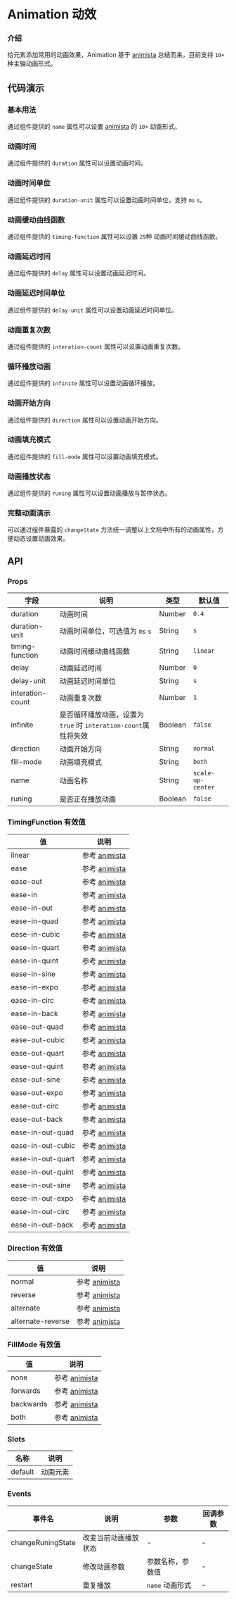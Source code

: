 # Animation 动效

### 介绍

给元素添加常用的动画效果，Animation 基于 [animista](https://animista.net) 总结而来，目前支持 `10+` 种主轴动画形式。

<!--@include: ./tips/introduce.md-->

<TipsIntroduce />

## 代码演示

### 基本用法

通过组件提供的 `name` 属性可以设置 [animista](https://animista.net) 的 `10+` 动画形式。

<show-code com-type="animation" com-show-type="base" />

### 动画时间

通过组件提供的 `duration` 属性可以设置动画时间。

<show-code com-type="animation" com-show-type="duration" />

### 动画时间单位

通过组件提供的 `duration-unit` 属性可以设置动画时间单位，支持 `ms` `s`。

<show-code com-type="animation" com-show-type="duration-unit" />

### 动画缓动曲线函数

通过组件提供的 `timing-function` 属性可以设置 `29`种 动画时间缓动曲线函数。

<show-code com-type="animation" com-show-type="timing-function" />

### 动画延迟时间

通过组件提供的 `delay` 属性可以设置动画延迟时间。

<show-code com-type="animation" com-show-type="delay" />

### 动画延迟时间单位

通过组件提供的 `delay-unit` 属性可以设置动画延迟时间单位。

<show-code com-type="animation" com-show-type="delay-unit" />

### 动画重复次数

通过组件提供的 `interation-count` 属性可以设置动画重复次数。

<show-code com-type="animation" com-show-type="interation-count" />

### 循环播放动画

通过组件提供的 `infinite` 属性可以设置动画循环播放。

<show-code com-type="animation" com-show-type="infinite" />

### 动画开始方向

通过组件提供的 `direction` 属性可以设置动画开始方向。

<show-code com-type="animation" com-show-type="direction" />

### 动画填充模式

通过组件提供的 `fill-mode` 属性可以设置动画填充模式。

<show-code com-type="animation" com-show-type="fill-mode" />

### 动画播放状态

通过组件提供的 `runing` 属性可以设置动画播放与暂停状态。

<show-code com-type="animation" com-show-type="runing" />

### 完整动画演示

可以通过组件暴露的 `changeState` 方法统一调整以上文档中所有的动画属性，方便动态设置动画效果。

<TipsDemoWarning />

<show-code language="ts" com-type="animation" com-show-type="demo-ts" />

<show-code com-type="animation" com-show-type="demo" />

## API

### Props

| 字段 | 说明 | 类型 | 默认值
|----- | ----- | ----- | -----
| duration | 动画时间 | Number | `0.4`
| duration-unit | 动画时间单位，可选值为 `ms` `s` | String | `s`
| timing-function | 动画时间缓动曲线函数 | String | `linear`
| delay | 动画延迟时间 | Number | `0`
| delay-unit | 动画延迟时间单位 | String | `s`
| interation-count | 动画重复次数 | Number | `1`
| infinite | 是否循环播放动画，设置为 `true` 时 `interation-count`属性将失效  | Boolean | `false`
| direction | 动画开始方向 | String | `normal`
| fill-mode | 动画填充模式 | String | `both`
| name | 动画名称 | String | `scale-up-center`
| runing | 是否正在播放动画 | Boolean | `false`

### TimingFunction 有效值
| 值 | 说明
| ----- | -----
| linear | 参考 [animista](https://animista.net)
| ease | 参考 [animista](https://animista.net)
| ease-out | 参考 [animista](https://animista.net)
| ease-in | 参考 [animista](https://animista.net)
| ease-in-out | 参考 [animista](https://animista.net)
| ease-in-quad | 参考 [animista](https://animista.net)
| ease-in-cubic | 参考 [animista](https://animista.net)
| ease-in-quart | 参考 [animista](https://animista.net)
| ease-in-quint | 参考 [animista](https://animista.net)
| ease-in-sine | 参考 [animista](https://animista.net)
| ease-in-expo | 参考 [animista](https://animista.net)
| ease-in-circ | 参考 [animista](https://animista.net)
| ease-in-back | 参考 [animista](https://animista.net)
| ease-out-quad | 参考 [animista](https://animista.net)
| ease-out-cubic | 参考 [animista](https://animista.net)
| ease-out-quart | 参考 [animista](https://animista.net)
| ease-out-quint | 参考 [animista](https://animista.net)
| ease-out-sine | 参考 [animista](https://animista.net)
| ease-out-expo | 参考 [animista](https://animista.net)
| ease-out-circ | 参考 [animista](https://animista.net)
| ease-out-back | 参考 [animista](https://animista.net)
| ease-in-out-quad | 参考 [animista](https://animista.net)
| ease-in-out-cubic | 参考 [animista](https://animista.net)
| ease-in-out-quart | 参考 [animista](https://animista.net)
| ease-in-out-quint | 参考 [animista](https://animista.net)
| ease-in-out-sine | 参考 [animista](https://animista.net)
| ease-in-out-expo | 参考 [animista](https://animista.net)
| ease-in-out-circ | 参考 [animista](https://animista.net)
| ease-in-out-back | 参考 [animista](https://animista.net)

### Direction 有效值
| 值 | 说明 |
|----|------
| normal | 参考 [animista](https://animista.net)
| reverse | 参考 [animista](https://animista.net)
| alternate | 参考 [animista](https://animista.net)
| alternate-reverse | 参考 [animista](https://animista.net)

### FillMode 有效值
| 值 | 说明
|----|------
| none | 参考 [animista](https://animista.net)
| forwards | 参考 [animista](https://animista.net)
| backwards | 参考 [animista](https://animista.net)
| both | 参考 [animista](https://animista.net)

### Slots
| 名称                   | 说明                 |
|-----------------------|----------------------|
| default               | 动画元素         |

### Events
| 事件名 | 说明           | 参数          | 回调参数          |
| ------ | -------------- | ----------------- | ----------------- 
| changeRuningState  | 改变当前动画播放状态 | - | - |
| changeState | 修改动画参数 | 参数名称，参数值 | - |
| restart | 重复播放 | `name` 动画形式 | - |